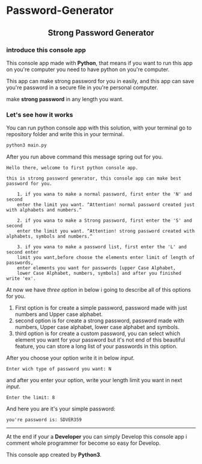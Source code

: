 # Password-Generator
<h2 align="center">Strong Password Generator</h2>

### introduce this console app
This console app made with **Python**, that means if you want to run this app on you're computer you need to have python on you're computer.

This app can make strong password for you in easily, and this app can save you're password in a secure file in you're personal computer.

make **strong password** in any length you want.

### Let's see how it works
You can run python console app with this solution, with your terminal go to repository folder and write this in your terminal.
```python
python3 main.py
``` 
After you run above command this message spring out for you.
```
Hello there, welcome to first python console app. 

this is strong password generator, this console app can make best password for you.
      
    1. if you wana to make a normal password, first enter the 'N' and second
    enter the limit you want. ^Attention! normal password created just with alphabets and numbers.^

    2. if you wana to make a Strong password, first enter the 'S' and second
    enter the limit you want. ^Attention! strong password created with alphabets, symbols and numbers.^

    3. if you wana to make a password list, first enter the 'L' and second enter
    limit you want,before choose the elements enter limit of length of passwords,
    enter elements you want for passwords [upper Case Alphabet,
    lower Case Alphabet, numbers, symbols] and after you finished write 'ex'.
```
At now we have *three option* in below i going to describe all of this options for you.

1. First option is for create a simple password, password made with just numbers and Upper case alphabet.
2. second option is for create a strong password, password made with numbers, Upper case alphabet, lower case alphabet and symbols.
3. third option is for create a custom password, you can select which element you want for your password but it's not end of this beautiful feature, you can store a long list of your passwords in this option.

After you choose your option write it in below *input*.
``` 
Enter wich type of password you want: N
```
and after you enter your option, write your length limit you want in next *input*.
```
Enter the limit: 8
```
And here you are it's your simple password:
```
you're password is: SDVER359
```
---
At the end if your a **Developer** you can simply Develop this console app i comment whole programmer for become so easy for Develop. 

This console app created by **Python3**.
